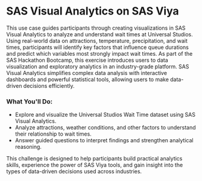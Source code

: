 # SAS Visual Analytics on SAS Viya

This use case guides participants through creating visualizations in SAS Visual Analytics to analyze and understand wait times at Universal Studios. Using real-world data on attractions, temperature, precipitation, and wait times, participants will identify key factors that influence queue durations and predict which variables most strongly impact wait times.
As part of the SAS Hackathon Bootcamp, this exercise introduces users to data visualization and exploratory analytics in an industry-grade platform. SAS Visual Analytics simplifies complex data analysis with interactive dashboards and powerful statistical tools, allowing users to make data-driven decisions efficiently.

### What You'll Do:
  * Explore and visualize the Universal Studios Wait Time dataset using SAS Visual Analytics.
  * Analyze attractions, weather conditions, and other factors to understand their relationship to wait times.
  * Answer guided questions to interpret findings and strengthen analytical reasoning.

This challenge is designed to help participants build practical analytics skills, experience the power of SAS Viya tools, and gain insight into the types of data-driven decisions used across industries.
